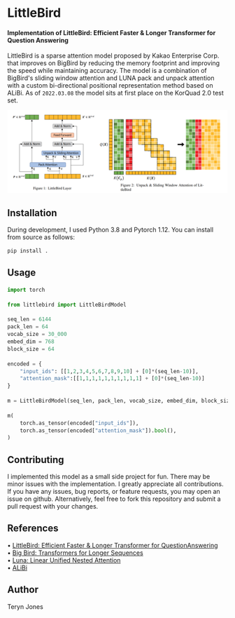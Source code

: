 # LittleBird

#### Implementation of LittleBird: Efficient Faster & Longer Transformer for Question Answering


LittleBird is a sparse attention model proposed by Kakao Enterprise Corp. that improves on BigBird by reducing the memory footprint and improving the speed while maintaining accuracy. The model is a combination of BigBird's sliding window attention and LUNA pack and unpack attention with a custom bi-directional positional representation method based on ALiBi. As of `2022.03.08` the model sits at first place on the KorQuad 2.0 test set.

<img src="./docs/littlebird_layer.png">


## Installation


During development, I used Python 3.8 and Pytorch 1.12. You can install from source as follows:

```Bash
pip install .
```


## Usage


```Python
import torch

from littlebird import LittleBirdModel

seq_len = 6144
pack_len = 64
vocab_size = 30_000
embed_dim = 768
block_size = 64

encoded = {
    "input_ids": [[1,2,3,4,5,6,7,8,9,10] + [0]*(seq_len-10)],
    "attention_mask":[[1,1,1,1,1,1,1,1,1,1] + [0]*(seq_len-10)]
}

m = LittleBirdModel(seq_len, pack_len, vocab_size, embed_dim, block_size=block_size)

m(
    torch.as_tensor(encoded["input_ids"]),
    torch.as_tensor(encoded["attention_mask"]).bool(),
)
```

## Contributing

I implemented this model as a small side project for fun. There may be minor issues with the implementation. I greatly appreciate all contributions. If you have any issues, bug reports, or feature requests, you may open an issue on github. Alternatively, feel free to fork this repository and submit a pull request with your changes.

## References

• [LittleBird: Efficient Faster & Longer Transformer for QuestionAnswering](https://arxiv.org/abs/2210.11870) <br>
• [Big Bird: Transformers for Longer Sequences](https://arxiv.org/pdf/2007.14062.pdf)<br>
• [Luna: Linear Unified Nested Attention](https://proceedings.neurips.cc/paper/2021/file/14319d9cfc6123106878dc20b94fbaf3-Paper.pdf)<br>
• [ALiBi](https://arxiv.org/pdf/2108.12409.pdf)<br>


## Author

Teryn Jones
